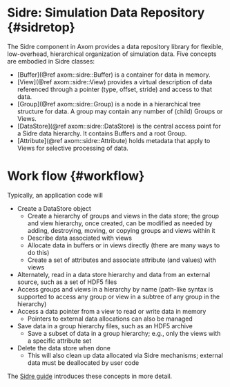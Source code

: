 Sidre: Simulation Data Repository {#sidretop}
=========

The Sidre component in Axom provides a data repository library for flexible, low-overhead, hierarchical organization of simulation data. Five concepts are embodied in Sidre classes:

* [Buffer](@ref axom::sidre::Buffer) is a container for data in memory.
* [View](@ref axom::sidre::View) provides a virtual description of data referenced through a pointer (type, offset, stride) and access to that data.
* [Group](@ref axom::sidre::Group) is a node in a hierarchical tree structure for data. A group may contain any number of (child) Groups or Views.
* [DataStore](@ref axom::sidre::DataStore) is the central access point for a Sidre data hierarchy. It contains Buffers and a root Group.
* [Attribute](@ref axom::sidre::Attribute) holds metadata that apply to Views for selective processing of data.

# Work flow {#workflow}

Typically, an application code will
- Create a DataStore object
  - Create a hierarchy of groups and views in the data store; the group and view hierarchy, once created, can be modified as needed by adding, destroying, moving, or copying groups and views within it
  - Describe data associated with views
  - Allocate data in buffers or in views directly (there are many ways to do this)
  - Create a set of attributes and associate attribute (and values) with views
- Alternately, read in a data store hierarchy and data from an external source, such as a set of HDF5 files
- Access groups and views in a hierarchy by name (path-like syntax is supported to access any group or view in a subtree of any group in the hierarchy)
- Access a data pointer from a view to read or write data in memory
  - Pointers to external data allocations can also be managed
- Save data in a group hierarchy files, such as an HDF5 archive
  - Save a subset of data in a group hierarchy; e.g., only the views with a specific attribute set
- Delete the data store when done
  - This will also clean up data allocated via Sidre mechanisms; external data must be deallocated by user code

The [Sidre guide](https://axom.readthedocs.io/en/develop/axom/sidre/docs/sphinx/index.html)
introduces these concepts in more detail.
